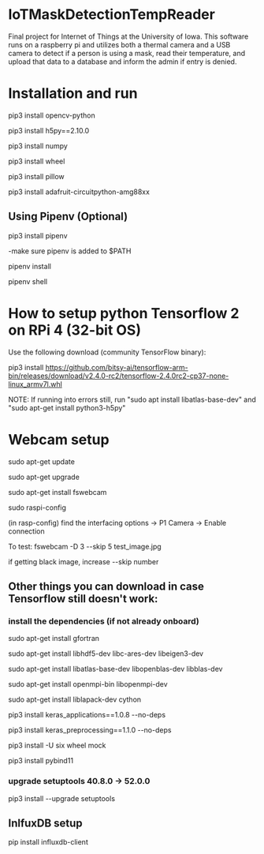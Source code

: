 # IoTMaskDetectionTempReader
Final project for Internet of Things at the University of Iowa. This software runs on a raspberry pi and utilizes both a thermal camera and a USB camera to detect if a person is using a mask, read their temperature, and upload that data to a database and inform the admin if entry is denied. 

# Installation and run
pip3 install opencv-python

pip3 install h5py==2.10.0

pip3 install numpy 

pip3 install wheel 

pip3 install pillow 

pip3 install adafruit-circuitpython-amg88xx

## Using Pipenv (Optional)
pip3 install pipenv

-make sure pipenv is added to $PATH

pipenv install

pipenv shell

# How to setup python Tensorflow 2 on RPi 4 (32-bit OS)
Use the following download (community TensorFlow binary):

pip3 install https://github.com/bitsy-ai/tensorflow-arm-bin/releases/download/v2.4.0-rc2/tensorflow-2.4.0rc2-cp37-none-linux_armv7l.whl

NOTE: If running into errors still, run "sudo apt install libatlas-base-dev" and  "sudo apt-get install python3-h5py"

# Webcam setup
sudo apt-get update

sudo apt-get upgrade

sudo apt-get install fswebcam

sudo raspi-config

(in rasp-config) find the interfacing options -> P1 Camera -> Enable connection

To test:
fswebcam -D 3 --skip 5 test_image.jpg

if getting black image, increase --skip number

## Other things you can download in case Tensorflow still doesn't work:
### install the dependencies (if not already onboard)
sudo apt-get install gfortran

sudo apt-get install libhdf5-dev libc-ares-dev libeigen3-dev

sudo apt-get install libatlas-base-dev libopenblas-dev libblas-dev

sudo apt-get install openmpi-bin libopenmpi-dev

sudo apt-get install liblapack-dev cython

pip3 install keras_applications==1.0.8 --no-deps

pip3 install keras_preprocessing==1.1.0 --no-deps

pip3 install -U six wheel mock

pip3 install pybind11

### upgrade setuptools 40.8.0 -> 52.0.0
pip3 install --upgrade setuptools

## InlfuxDB setup
pip install influxdb-client
